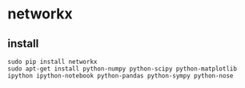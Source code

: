 # networkx
## install

```
sudo pip install networkx
sudo apt-get install python-numpy python-scipy python-matplotlib ipython ipython-notebook python-pandas python-sympy python-nose

```
